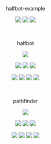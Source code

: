 <div align="center">

halfbot-example

![](https://img.shields.io/github/stars/DisQada/halfbot-example.svg?logo=github)
![](https://img.shields.io/github/forks/DisQada/halfbot-example.svg?logo=github)
![](https://img.shields.io/github/watchers/DisQada/halfbot-example.svg?logo=github)

<br>

halfbot

![](https://img.shields.io/npm/dm/@disqada/halfbot.svg?logo=npm)

![](https://img.shields.io/github/stars/DisQada/halfbot.svg?logo=github)
![](https://img.shields.io/github/forks/DisQada/halfbot.svg?logo=github)
![](https://img.shields.io/github/watchers/DisQada/halfbot.svg?logo=github)

![](https://img.shields.io/npm/v/@disqada/halfbot.svg?label=latest&logo=npm)
![](https://img.shields.io/npm/v/@disqada/halfbot.svg?label=next&logo=npm)
![](https://img.shields.io/npm/v/@disqada/halfbot.svg?label=beta&logo=npm)
![](https://img.shields.io/npm/v/@disqada/halfbot.svg?label=alpha&logo=npm)

<br>

pathfinder

![](https://img.shields.io/npm/dm/@disqada/pathfinder.svg?logo=npm)

![](https://img.shields.io/github/stars/DisQada/pathfinder.svg?logo=github)
![](https://img.shields.io/github/forks/DisQada/pathfinder.svg?logo=github)
![](https://img.shields.io/github/watchers/DisQada/pathfinder.svg?logo=github)

![](https://img.shields.io/npm/v/@disqada/pathfinder.svg?label=latest&logo=npm)
![](https://img.shields.io/npm/v/@disqada/pathfinder.svg?label=next&logo=npm)
![](https://img.shields.io/npm/v/@disqada/pathfinder.svg?label=beta&logo=npm)
![](https://img.shields.io/npm/v/@disqada/pathfinder.svg?label=alpha&logo=npm)

</div>
